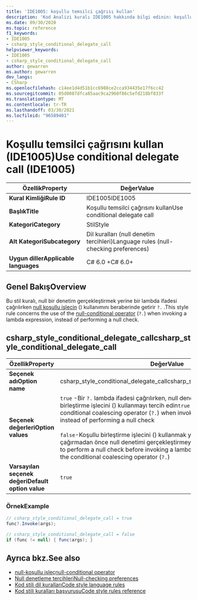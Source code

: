 ```yaml
---
title: 'IDE1005: koşullu temsilci çağrısı kullan'
description: 'Kod Analizi kuralı IDE1005 hakkında bilgi edinin: koşullu temsilci çağrısı kullanma'
ms.date: 09/30/2020
ms.topic: reference
f1_keywords:
- IDE1005
- csharp_style_conditional_delegate_call
helpviewer_keywords:
- IDE1005
- csharp_style_conditional_delegate_call
author: gewarren
ms.author: gewarren
dev_langs:
- CSharp
ms.openlocfilehash: c14ee1d4d51b1cc6988ce2cca934435e17f6cc42
ms.sourcegitcommit: 05d0087dfca85aac9ca2960f86c5efd218bf833f
ms.translationtype: MT
ms.contentlocale: tr-TR
ms.lasthandoff: 03/30/2021
ms.locfileid: "96589401"
---
```

# <a name="use-conditional-delegate-call-ide1005"></a><span data-ttu-id="105c6-103">Koşullu temsilci çağrısını kullan (IDE1005)</span><span class="sxs-lookup"><span data-stu-id="105c6-103">Use conditional delegate call (IDE1005)</span></span>

|<span data-ttu-id="105c6-104">Özellik</span><span class="sxs-lookup"><span data-stu-id="105c6-104">Property</span></span>|<span data-ttu-id="105c6-105">Değer</span><span class="sxs-lookup"><span data-stu-id="105c6-105">Value</span></span>|
|-|-|
| <span data-ttu-id="105c6-106">**Kural Kimliği**</span><span class="sxs-lookup"><span data-stu-id="105c6-106">**Rule ID**</span></span> | <span data-ttu-id="105c6-107">IDE1005</span><span class="sxs-lookup"><span data-stu-id="105c6-107">IDE1005</span></span> |
| <span data-ttu-id="105c6-108">**Başlık**</span><span class="sxs-lookup"><span data-stu-id="105c6-108">**Title**</span></span> | <span data-ttu-id="105c6-109">Koşullu temsilci çağrısını kullan</span><span class="sxs-lookup"><span data-stu-id="105c6-109">Use conditional delegate call</span></span> |
| <span data-ttu-id="105c6-110">**Kategori**</span><span class="sxs-lookup"><span data-stu-id="105c6-110">**Category**</span></span> | <span data-ttu-id="105c6-111">Stil</span><span class="sxs-lookup"><span data-stu-id="105c6-111">Style</span></span> |
| <span data-ttu-id="105c6-112">**Alt Kategori**</span><span class="sxs-lookup"><span data-stu-id="105c6-112">**Subcategory**</span></span> | <span data-ttu-id="105c6-113">Dil kuralları (null denetim tercihleri)</span><span class="sxs-lookup"><span data-stu-id="105c6-113">Language rules (null-checking preferences)</span></span> |
| <span data-ttu-id="105c6-114">**Uygun diller**</span><span class="sxs-lookup"><span data-stu-id="105c6-114">**Applicable languages**</span></span> | <span data-ttu-id="105c6-115">C# 6.0 +</span><span class="sxs-lookup"><span data-stu-id="105c6-115">C# 6.0+</span></span> |

## <a name="overview"></a><span data-ttu-id="105c6-116">Genel Bakış</span><span class="sxs-lookup"><span data-stu-id="105c6-116">Overview</span></span>

<span data-ttu-id="105c6-117">Bu stil kuralı, null bir denetim gerçekleştirmek yerine bir lambda ifadesi çağrılırken [null koşullu işlecin](../../../csharp/language-reference/operators/member-access-operators.md#null-conditional-operators--and-) () kullanımını beraberinde getirir `?.` .</span><span class="sxs-lookup"><span data-stu-id="105c6-117">This style rule concerns the use of the [null-conditional operator](../../../csharp/language-reference/operators/member-access-operators.md#null-conditional-operators--and-) (`?.`) when invoking a lambda expression, instead of performing a null check.</span></span>

## <a name="csharp_style_conditional_delegate_call"></a><span data-ttu-id="105c6-118">csharp_style_conditional_delegate_call</span><span class="sxs-lookup"><span data-stu-id="105c6-118">csharp_style_conditional_delegate_call</span></span>

|<span data-ttu-id="105c6-119">Özellik</span><span class="sxs-lookup"><span data-stu-id="105c6-119">Property</span></span>|<span data-ttu-id="105c6-120">Değer</span><span class="sxs-lookup"><span data-stu-id="105c6-120">Value</span></span>|
|-|-|
| <span data-ttu-id="105c6-121">**Seçenek adı**</span><span class="sxs-lookup"><span data-stu-id="105c6-121">**Option name**</span></span> | <span data-ttu-id="105c6-122">csharp_style_conditional_delegate_call</span><span class="sxs-lookup"><span data-stu-id="105c6-122">csharp_style_conditional_delegate_call</span></span>
| <span data-ttu-id="105c6-123">**Seçenek değerleri**</span><span class="sxs-lookup"><span data-stu-id="105c6-123">**Option values**</span></span> | <span data-ttu-id="105c6-124">`true` -Bir `?.` lambda ifadesi çağrılırken, null denetimi yapmak yerine koşullu birleştirme işlecini () kullanmayı tercih edin</span><span class="sxs-lookup"><span data-stu-id="105c6-124">`true` - Prefer to use the conditional coalescing operator (`?.`) when invoking a lambda expression, instead of performing a null check</span></span><br /><br /><span data-ttu-id="105c6-125">`false`-Koşullu birleştirme işlecini () kullanmak yerine bir lambda ifadesini çağırmadan önce null denetimi gerçekleştirmeyi tercih eder `?.`</span><span class="sxs-lookup"><span data-stu-id="105c6-125">`false` - Prefer to perform a null check before invoking a lambda expression, instead of using the conditional coalescing operator (`?.`)</span></span> |
| <span data-ttu-id="105c6-126">**Varsayılan seçenek değeri**</span><span class="sxs-lookup"><span data-stu-id="105c6-126">**Default option value**</span></span> | `true` |

### <a name="example"></a><span data-ttu-id="105c6-127">Örnek</span><span class="sxs-lookup"><span data-stu-id="105c6-127">Example</span></span>

```csharp
// csharp_style_conditional_delegate_call = true
func?.Invoke(args);

// csharp_style_conditional_delegate_call = false
if (func != null) { func(args); }
```

## <a name="see-also"></a><span data-ttu-id="105c6-128">Ayrıca bkz.</span><span class="sxs-lookup"><span data-stu-id="105c6-128">See also</span></span>

- [<span data-ttu-id="105c6-129">null-koşullu işleç</span><span class="sxs-lookup"><span data-stu-id="105c6-129">null-conditional operator</span></span>](../../../csharp/language-reference/operators/member-access-operators.md#null-conditional-operators--and-)
- [<span data-ttu-id="105c6-130">Null denetleme tercihleri</span><span class="sxs-lookup"><span data-stu-id="105c6-130">Null-checking preferences</span></span>](null-checking-preferences.md)
- [<span data-ttu-id="105c6-131">Kod stili dil kuralları</span><span class="sxs-lookup"><span data-stu-id="105c6-131">Code style language rules</span></span>](language-rules.md)
- [<span data-ttu-id="105c6-132">Kod stili kuralları başvurusu</span><span class="sxs-lookup"><span data-stu-id="105c6-132">Code style rules reference</span></span>](index.md)
